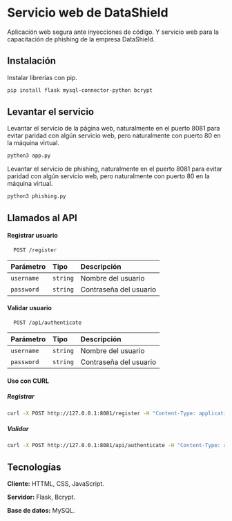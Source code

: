 # Servicio web de DataShield

Aplicación web segura ante inyecciones de código. Y servicio web para la capacitación de phishing de la empresa DataShield.

## Instalación

Instalar librerías con pip.

```bash
pip install flask mysql-connector-python bcrypt
```

## Levantar el servicio

Levantar el servicio de la página web, naturalmente en el puerto 8081 para evitar paridad con algún servicio web, pero naturalmente con puerto 80 en la máquina virtual.

```bash
python3 app.py
```

Levantar el servicio de phishing, naturalmente en el puerto 8081 para evitar paridad con algún servicio web, pero naturalmente con puerto 80 en la máquina virtual.

```bash
python3 phishing.py
```

## Llamados al API

#### Registrar usuario

```http
  POST /register
```

| Parámetro  | Tipo     | Descripción            |
| :--------- | :------- | :--------------------- |
| `username` | `string` | Nombre del usuario     |
| `password` | `string` | Contraseña del usuario |

#### Validar usuario

```http
  POST /api/authenticate
```

| Parámetro  | Tipo     | Descripción            |
| :--------- | :------- | :--------------------- |
| `username` | `string` | Nombre del usuario     |
| `password` | `string` | Contraseña del usuario |

#### Uso con CURL

##### Registrar

```bash
curl -X POST http://127.0.0.1:8081/register -H "Content-Type: application/json" -d '{"username":"test", "password":"test123"}'
```

##### Validar

```bash
curl -X POST http://127.0.0.1:8081/api/authenticate -H "Content-Type: application/json" -d '{"username":"test", "password":"test123"}'
```

## Tecnologías

**Cliente:** HTTML, CSS, JavaScript.

**Servidor:** Flask, Bcrypt.

**Base de datos:** MySQL.
